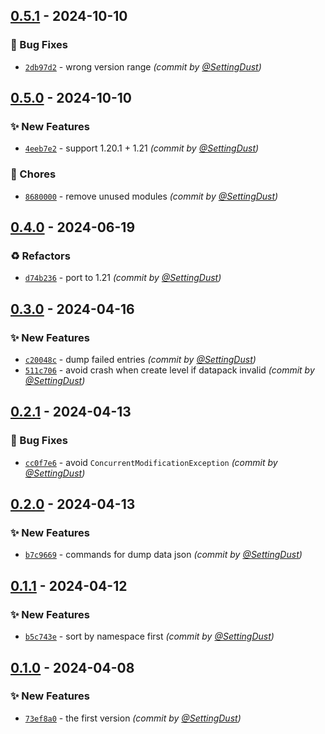 
## [0.5.1] - 2024-10-10
### :bug: Bug Fixes
- [`2db97d2`](https://github.com/SettingDust/DataDumper/commit/2db97d2261a522f67080fd32f9b9bddd9f68e636) - wrong version range *(commit by [@SettingDust](https://github.com/SettingDust))*


## [0.5.0] - 2024-10-10
### :sparkles: New Features
- [`4eeb7e2`](https://github.com/SettingDust/DataDumper/commit/4eeb7e266668c76ed6fdda17f8d9fa0f5f6cb798) - support 1.20.1 + 1.21 *(commit by [@SettingDust](https://github.com/SettingDust))*

### :wrench: Chores
- [`8680000`](https://github.com/SettingDust/DataDumper/commit/868000011e4b978d06f61fd609ddfbc68817e2fb) - remove unused modules *(commit by [@SettingDust](https://github.com/SettingDust))*


## [0.4.0] - 2024-06-19
### :recycle: Refactors
- [`d74b236`](https://github.com/SettingDust/DataDumper/commit/d74b236299153011fa95c66f8074d1a079b3cfae) - port to 1.21 *(commit by [@SettingDust](https://github.com/SettingDust))*


## [0.3.0] - 2024-04-16
### :sparkles: New Features
- [`c20048c`](https://github.com/SettingDust/DataDumper/commit/c20048ceab01461e6fe27f349b69fca99327e6f1) - dump failed entries *(commit by [@SettingDust](https://github.com/SettingDust))*
- [`511c706`](https://github.com/SettingDust/DataDumper/commit/511c706bdbb453127f17444ece8be9d2189661f6) - avoid crash when create level if datapack invalid *(commit by [@SettingDust](https://github.com/SettingDust))*


## [0.2.1] - 2024-04-13
### :bug: Bug Fixes
- [`cc0f7e6`](https://github.com/SettingDust/DataDumper/commit/cc0f7e6c76ff3d017ee75c5176fe7820c4e8f407) - avoid `ConcurrentModificationException` *(commit by [@SettingDust](https://github.com/SettingDust))*


## [0.2.0] - 2024-04-13
### :sparkles: New Features
- [`b7c9669`](https://github.com/SettingDust/DataDumper/commit/b7c96698b12875c2fcef16c72a7fb8f8697a57cf) - commands for dump data json *(commit by [@SettingDust](https://github.com/SettingDust))*


## [0.1.1] - 2024-04-12
### :sparkles: New Features
- [`b5c743e`](https://github.com/SettingDust/DataDumper/commit/b5c743ec3c30f10f35124d54506f56af5f3d24b4) - sort by namespace first *(commit by [@SettingDust](https://github.com/SettingDust))*


## [0.1.0] - 2024-04-08
### :sparkles: New Features
- [`73ef8a0`](https://github.com/SettingDust/DataDumper/commit/73ef8a0e17479f9f3a276a82a1da330c42ab28b0) - the first version *(commit by [@SettingDust](https://github.com/SettingDust))*


[0.1.0]: https://github.com/SettingDust/DataDumper/compare/0.0.0...0.1.0
[0.1.1]: https://github.com/SettingDust/DataDumper/compare/0.1.0...0.1.1
[0.2.0]: https://github.com/SettingDust/DataDumper/compare/0.1.1...0.2.0
[0.2.1]: https://github.com/SettingDust/DataDumper/compare/0.2.0...0.2.1
[0.3.0]: https://github.com/SettingDust/DataDumper/compare/0.2.1...0.3.0
[0.4.0]: https://github.com/SettingDust/DataDumper/compare/0.3.0...0.4.0
[0.5.0]: https://github.com/SettingDust/DataDumper/compare/0.4.0...0.5.0
[0.5.1]: https://github.com/SettingDust/DataDumper/compare/0.5.0...0.5.1
